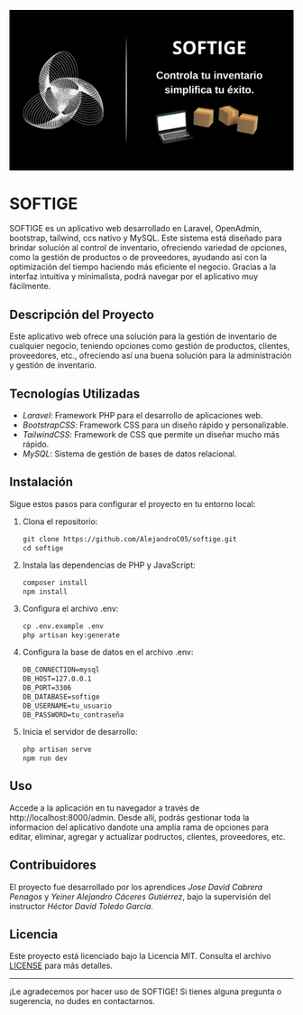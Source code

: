 <p align="center">
  <img src="./public/images/readme.png" alt="Logo">
</p>

# SOFTIGE


SOFTIGE es un aplicativo web desarrollado en Laravel, OpenAdmin, bootstrap, tailwind, ccs nativo y MySQL. Este sistema está diseñado para brindar solución al control de inventario, ofreciendo variedad de opciones, como la gestión de productos o de proveedores, ayudando así con la optimización del tiempo haciendo más eficiente el negocio.
Gracias a la interfaz intuitiva y minimalista, podrá navegar por el aplicativo muy fácilmente.

## Descripción del Proyecto

Este aplicativo web ofrece una solución para la gestión de inventario de cualquier negocio, teniendo opciones como gestión de productos, clientes, proveedores, etc., ofreciendo así una buena solución para la administración y gestión de inventario. 

## Tecnologías Utilizadas

- *Laravel*: Framework PHP para el desarrollo de aplicaciones web.
- *BootstrapCSS*: Framework CSS para un diseño rápido y personalizable.
- *TailwindCSS*: Framework de CSS que permite un diseñar mucho más rápido.
- *MySQL*: Sistema de gestión de bases de datos relacional.

## Instalación

Sigue estos pasos para configurar el proyecto en tu entorno local:

1. Clona el repositorio:
   ```
   git clone https://github.com/AlejandroC05/softige.git
   cd softige
   ```
   

3. Instala las dependencias de PHP y JavaScript:
   ```
   composer install
   npm install
   ```
   

5. Configura el archivo .env:
   ```
   cp .env.example .env
   php artisan key:generate
   ```
   

7. Configura la base de datos en el archivo .env:
   ```env
   DB_CONNECTION=mysql
   DB_HOST=127.0.0.1
   DB_PORT=3306
   DB_DATABASE=softige
   DB_USERNAME=tu_usuario
   DB_PASSWORD=tu_contraseña
   ```
   

9. Inicia el servidor de desarrollo:
   ```
   php artisan serve
   npm run dev
   ```
   

## Uso

Accede a la aplicación en tu navegador a través de http://localhost:8000/admin. Desde allí, podrás gestionar toda la informacion del aplicativo dandote una amplia rama de opciones para editar, eliminar, agregar y actualizar podructos, clientes, proveedores, etc.

## Contribuidores

El proyecto fue desarrollado por los aprendices *Jose David Cabrera Penagos* y *Yeiner Alejandro Cáceres Gutiérrez*, bajo la supervisión del instructor *Héctor David Toledo García*.

## Licencia

Este proyecto está licenciado bajo la Licencia MIT. Consulta el archivo [LICENSE](LICENSE) para más detalles.

---

¡Le agradecemos por hacer uso de SOFTIGE! Si tienes alguna pregunta o sugerencia, no dudes en contactarnos.
